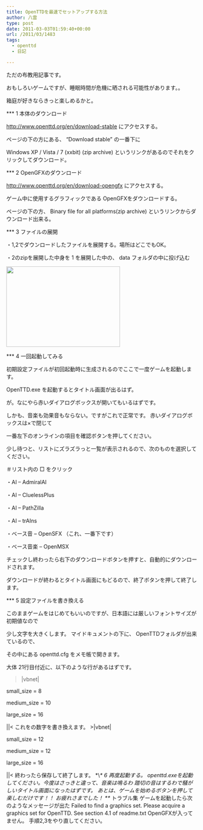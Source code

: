 ```yaml
---
title: OpenTTDを最速でセットアップする方法
author: 八雲
type: post
date: 2011-03-03T01:59:40+00:00
url: /2011/03/1483
tags:
  - openttd
  - 日記

---
```

ただの布教用記事です。
  
おもしろいゲームですが、睡眠時間が危機に晒される可能性があります。。
  
箱庭が好きならきっと楽しめるかと。
  
<!--more-->


  
\*** 1 本体のダウンロード
  
http://www.openttd.org/en/download-stable にアクセスする。
  
ページの下の方にある、 &#8220;Download stable&#8221; の一番下に
  
Windows XP / Vista / 7 (xxbit) (zip archive) というリンクがあるのでそれをクリックしてダウンロード。

\*** 2 OpenGFXのダウンロード
  
http://www.openttd.org/en/download-opengfx にアクセスする。
  
ゲーム中に使用するグラフィックである OpenGFXをダウンロードする。
  
ページの下の方、 Binary file for all platforms(zip archive) というリンクからダウンロード出来る。

\*** 3 ファイルの展開
  
・1,2でダウンロードしたファイルを展開する。場所はどこでもOK。
  
・2のzipを展開した中身を 1 を展開した中の、 data フォルダの中に投げ込む
  
[<img src="https://obs.maoh.company/yakumoblog/2018/07/openttd1-300x212.png" alt="" title="openttd1" width="300" height="212" class="alignnone size-medium wp-image-1484" srcset="https://obs.maoh.company/yakumoblog/2018/07/openttd1-300x212.png 300w, https://obs.maoh.company/yakumoblog/2018/07/openttd1-768x543.png 768w, https://obs.maoh.company/yakumoblog/2018/07/openttd1.png 912w" sizes="(max-width: 300px) 100vw, 300px" />][1]

\*** 4 一回起動してみる
  
初期設定ファイルが初回起動時に生成されるのでここで一度ゲームを起動します。
  
OpenTTD.exe を起動するとタイトル画面が出るはず。
   
が。なにやら赤いダイアログボックスが開いてもいるはずです。
  
しかも、音楽も効果音もならない。ですがこれで正常です。 赤いダイアログボックスは×で閉じて
  
一番左下のオンラインの項目を確認ボタンを押してください。
  
少し待つと、リストにズラズラっと一覧が表示されるので、次のものを選択してください。
  
＃リスト内の □ をクリック
  
・AI &#8211; AdmiralAI
  
・AI &#8211; CluelessPlus
  
・AI &#8211; PathZilla
  
・AI &#8211; trAIns
  
・ベース音 &#8211; OpenSFX （これ、一番下です）
  
・ベース音楽 &#8211; OpenMSX
  
チェックし終わったら右下のダウンロードボタンを押すと、自動的にダウンロードされます。
  
ダウンロードが終わるとタイトル画面にもどるので、終了ボタンを押して終了します。

\*** 5 設定ファイルを書き換える
  
このままゲームをはじめてもいいのですが、日本語には厳しいフォントサイズが初期値なので
  
少し文字を大きくします。 マイドキュメントの下に、 OpenTTDフォルダが出来ているので、
  
その中にある openttd.cfg をメモ帳で開きます。
  
大体 21行目付近に、以下のような行があるはずです。
  
>|vbnet|
  
small_size = 8
  
medium_size = 10
  
large_size = 16
  
||< これをの数字を書き換えます。 >|vbnet|
  
small_size = 12
  
medium_size = 12
  
large_size = 16
  
||< 終わったら保存して終了します。 \*\\*\* 6 再度起動する。 openttd.exeを起動してください。今度はさっきと違って、音楽は鳴るわ 踏切の音はするわで騒がしいタイトル画面になったはずです。 あとは、ゲームを始めるボタンを押して楽しむだけです！！ お疲れさまでした！ \*\** トラブル集 ゲームを起動したら次のようなメッセージが出た Failed to find a graphics set. Please acquire a graphics set for OpenTTD. See section 4.1 of readme.txt OpenGFXが入ってません。 手順2,3をやり直してください。

 [1]: //www.ziomatrix.org/wp-content/uploads/2011/03/openttd1.png
